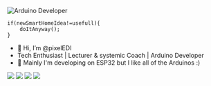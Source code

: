 <!---
        _          _ ______ _____ _____ 
       (_)        | |  ____|  __ \_   _|
  _ __  ___  _____| | |__  | |  | || |  
 | '_ \| \ \/ / _ \ |  __| | |  | || |  
 | |_) | |>  <  __/ | |____| |__| || |_ 
 | .__/|_/_/\_\___|_|______|_____/_____|
 | |                                    
 |_|  

-->

![Arduino](https://img.shields.io/badge/Arduino-00979D?style=for-the-badge&logo=Arduino&logoColor=white) Developer

```
if(newSmartHomeIdea!=usefull){
    doItAnyway();
}
```

- 👋 Hi, I’m @pixelEDI
- Tech Enthusiast | Lecturer & systemic Coach | Arduino Developer
- 👀 Mainly I'm developing on ESP32 but I like all of the Arduinos :)

<a href="https://links.pixeledi.eu/" rel="nofollow"><img src="https://img.shields.io/badge/-all%20my%20links-%2339E09B.svg?&amp;style=plastic&amp;logo=Linktree&amp;logoColor=white" style="max-width: 100%;"></a> <a href="https://twitter.com/pixeledi" rel="nofollow"><img src="https://img.shields.io/badge/pixelEDI%20-%231DA1F2.svg?&amp;style=plastic&amp;logo=Twitter&amp;logoColor=white" style="max-width: 100%;"></a>
<a href="https://www.thingiverse.com/pixeledi" rel="nofollow"><img src="https://img.shields.io/badge/-pixelEDI-%23248BFB.svg?&amp;style=plastic&amp;logo=Thingiverse&amp;logoColor=white" style="max-width: 100%;"></a> <a href="https://ko-fi.com/pixeledi" rel="nofollow"><img src="https://img.shields.io/badge/-support%20me%20on%20Ko--fi-%23FF5E5B.svg?&amp;style=plastic&amp;logo=Ko-fi&amp;logoColor=white" style="max-width: 100%;"></a> 

<!---
pixelEDI/pixelEDI is a ✨ special ✨ repository because its `README.md` (this file) appears on your GitHub profile.
You can click the Preview link to take a look at your changes.
--->

